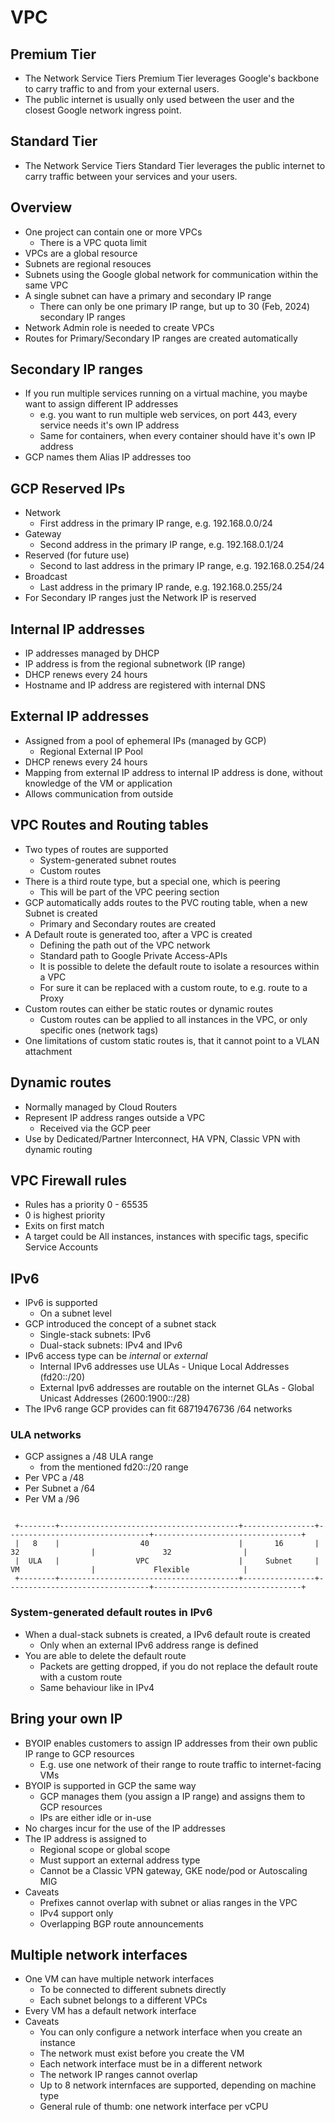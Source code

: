 # VPC

## Premium Tier

* The Network Service Tiers Premium Tier leverages Google's backbone to carry traffic to and from your external users.
* The public internet is usually only used between the user and the closest Google network ingress point.

## Standard Tier

* The Network Service Tiers Standard Tier leverages the public internet to carry traffic between your services and your users.

## Overview

* One project can contain one or more VPCs
  * There is a VPC quota limit
* VPCs are a global resource
* Subnets are regional resouces
* Subnets using the Google global network for communication within the same VPC
* A single subnet can have a primary and secondary IP range
  * There can only be one primary IP range, but up to 30 (Feb, 2024) secondary IP ranges
* Network Admin role is needed to create VPCs
* Routes for Primary/Secondary IP ranges are created automatically

## Secondary IP ranges

* If you run multiple services running on a virtual machine, you maybe want to assign different IP addresses
  * e.g. you want to run multiple web services, on port 443, every service needs it's own IP address
  * Same for containers, when every container should have it's own IP address
* GCP names them Alias IP addresses too

## GCP Reserved IPs

* Network
  * First address in the primary IP range, e.g. 192.168.0.0/24
* Gateway
  * Second address in the primary IP range, e.g. 192.168.0.1/24
* Reserved (for future use)
  * Second to last address in the primary IP range, e.g. 192.168.0.254/24
* Broadcast
  * Last address in the primary IP rande, e.g. 192.168.0.255/24
* For Secondary IP ranges just the Network IP is reserved

## Internal IP addresses

* IP addresses managed by DHCP
* IP address is from the regional subnetwork (IP range)
* DHCP renews every 24 hours
* Hostname and IP address are registered with internal DNS

## External IP addresses

* Assigned from a pool of ephemeral IPs (managed by GCP)
  * Regional External IP Pool
* DHCP renews every 24 hours
* Mapping from external IP address to internal IP address is done, without knowledge of the VM or application
* Allows communication from outside

## VPC Routes and Routing tables

* Two types of routes are supported
  * System-generated subnet routes
  * Custom routes
* There is a third route type, but a special one, which is peering
  * This will be part of the VPC peering section
* GCP automatically adds routes to the PVC routing table, when a new Subnet is created
  * Primary and Secondary routes are created
* A Default route is generated too, after a VPC is created
  * Defining the path out of the VPC network
  * Standard path to Google Private Access-APIs
  * It is possible to delete the default route to isolate a resources within a VPC
  * For sure it can be replaced with a custom route, to e.g. route to a Proxy
* Custom routes can either be static routes or dynamic routes
  * Custom routes can be applied to all instances in the VPC, or only specific ones (network tags)
* One limitations of custom static routes is, that it cannot point to a VLAN attachment

## Dynamic routes

* Normally managed by Cloud Routers
* Represent IP address ranges outside a VPC
  * Received via the GCP peer
* Use by Dedicated/Partner Interconnect, HA VPN, Classic VPN with dynamic routing

## VPC Firewall rules

* Rules has a priority 0 - 65535
* 0 is highest priority
* Exits on first match
* A target could be All instances, instances with specific tags, specific Service Accounts

## IPv6

* IPv6 is supported
  * On a subnet level
* GCP introduced the concept of a subnet stack
  * Single-stack subnets: IPv6
  * Dual-stack subnets: IPv4 and IPv6
* IPv6 access type can be *internal* or *external*
  * Internal IPv6 addresses use ULAs - Unique Local Addresses (fd20::/20)
  * External Ipv6 addresses are routable on the internet GLAs - Global Unicast Addresses (2600:1900::/28)
* The IPv6 range GCP provides can fit 68719476736 /64 networks

### ULA networks

* GCP assignes a /48 ULA range
  * from the mentioned fd20::/20 range
* Per VPC a /48
* Per Subnet a /64
* Per VM a /96

```

 +--------+----------------------------------------+----------------+--------------------------------+---------------------------------+
 |   8    |                  40                    |       16       |              32                |               32                |
 |  ULA   |                 VPC                    |     Subnet     |              VM                |             Flexible            |
 +--------+----------------------------------------+----------------+--------------------------------+---------------------------------+

 ```

### System-generated default routes in IPv6

* When a dual-stack subnets is created, a IPv6 default route is created
  * Only when an external IPv6 address range is defined
* You are able to delete the default route
  * Packets are getting dropped, if you do not replace the default route with a custom route
  * Same behaviour like in IPv4

## Bring your own IP

* BYOIP enables customers to assign IP addresses from their own public IP range to GCP resources
  * E.g. use one network of their range to route traffic to internet-facing VMs
* BYOIP is supported in GCP the same way
  * GCP manages them (you assign a IP range) and assigns them to GCP resources
  * IPs are either idle or in-use
* No charges incur for the use of the IP addresses
* The IP address is assigned to
  * Regional scope or global scope
  * Must support an external address type
  * Cannot be a Classic VPN gateway, GKE node/pod or Autoscaling MIG
* Caveats
  * Prefixes cannot overlap with subnet or alias ranges in the VPC
  * IPv4 support only
  * Overlapping BGP route announcements

## Multiple network interfaces

* One VM can have multiple network interfaces
  * To be connected to different subnets directly
  * Each subnet belongs to a different VPCs
* Every VM has a default network interface
* Caveats
  * You can only configure a network interface when you create an instance
  * The network must exist before you create the VM
  * Each network interface must be in a different network
  * The network IP ranges cannot overlap
  * Up to 8 network internfaces are supported, depending on machine type
  * General rule of thumb: one network interface per vCPU

